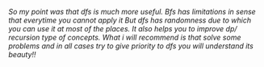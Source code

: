 <i>So my point was that dfs is much more useful.
Bfs has limitations in sense that everytime you cannot apply it 
But dfs has randomness due to which you can use it at most of the places.
It also helps you to improve dp/ recursion type of concepts.
What i will recommend is that solve some problems and in all cases try to give priority to dfs you will understand its beauty!!</i>
